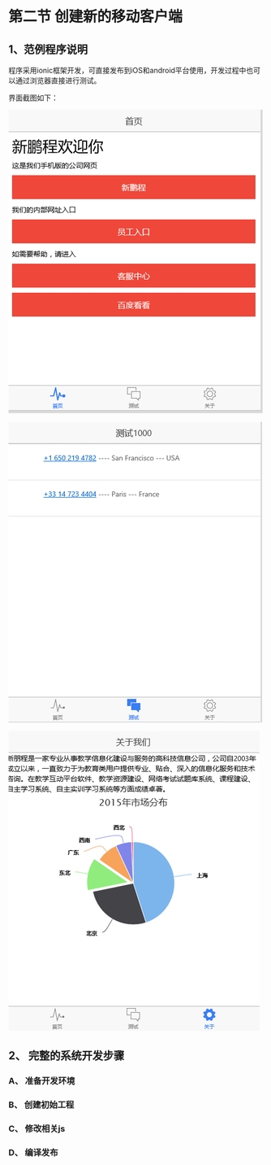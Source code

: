 # 第二节 创建新的移动客户端

## 1、范例程序说明

程序采用ionic框架开发，可直接发布到iOS和android平台使用，开发过程中也可以通过浏览器直接进行测试。

界面截图如下：

![](/assets/02.png)

![](/assets/03.png)

![](/assets/04.png)

## 2、 完整的系统开发步骤

### A、 准备开发环境


### B、 创建初始工程



### C、 修改相关js


### D、 编译发布






